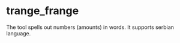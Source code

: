 trange_frange
=============

The tool spells out numbers (amounts) in words. It supports serbian language.